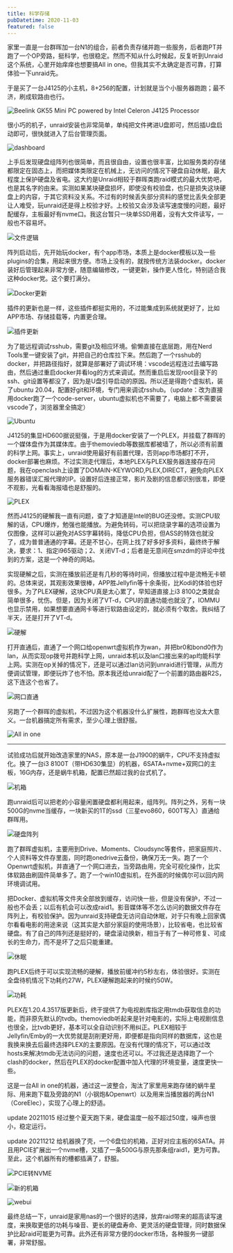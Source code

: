 ```yaml
---
title: 科学存储
pubDatetime: 2020-11-03
featured: false
---
```


家里一直是一台群晖加一台N1的组合，前者负责存储并跑一些服务，后者跑PT并跑了一个OP旁路，挺科学，也很稳定。然而不知从什么时候起，反复听到Unraid这个系统，心里开始痒痒也想要搞All in one。但我其实不太确定是否可靠，打算体验一下unraid先。

于是买了一台J4125的小主机，8+256的配置，计划就是当个小服务器跑跑；最不济，刷成软路由也行。

![Beelink GK55 Mini PC powered by Intel Celeron J4125 Processor](https://snipersteve-public.oss-cn-hangzhou.aliyuncs.com/pic/assets/Beelink-GK55_2-1024x576-20230912223434-91ljytx.jpg)

很小巧的机子，unraid安装也非常简单，单纯把文件拷进U盘即可，然后插U盘启动即可，很快就进入了后台管理页面。

![dashboard](https://snipersteve-public.oss-cn-hangzhou.aliyuncs.com/pic/assets/40342d6cb2446c5fac3c387beb5251f9-20230912223434-90c7q8p.png)

上手后发现硬盘组阵列也很简单，而且很自由，设置也很丰富，比如服务类的存储都限定在固态上，而把媒体类限定在机械上，无访问的情况下硬盘自动休眠，最大程度上保护硬盘及省电。这大约是Unraid相较于群晖类跑raid模式的最大优势吧，也是其名字的由来。实测如果某块硬盘损坏，即使没有校验盘，也只是损失这块硬盘上的内容，于其它资料没关系。不过有的时候丢失部分资料的感觉比丢失全部更让人难受，玩unraid还是得上校验才好。上校验又会涉及读写速度慢的问题，最好配缓存，主板最好有nvme口。我这台暂只一块单SSD用着，没有大文件读写，一般也不容易坏。

![文件逻辑](https://snipersteve-public.oss-cn-hangzhou.aliyuncs.com/pic/assets/aee1bb9c2b819ed10f1dc616d3dc3a24-20230912223434-tcv5zyz.png)

阵列启动后，先开始玩docker，有个app市场，本质上是docker模板以及一些plugins的合集，用起来很方便。市场上没有的，就按传统方法装docker。docker装好后管理起来非常方便，随意编辑修改，一键更新，操作更人性化，特别适合我这种docker党。这个要打满分。

![Docker更新](https://snipersteve-public.oss-cn-hangzhou.aliyuncs.com/pic/assets/0b1d55d6a0c43a7171ad5cc2e9b621d4-20230912223434-g77z5om.png)

插件的更新也是一样，这些插件都挺实用的，不过能集成到系统就更好了，比如APP市场、存储挂载等，内置更合理。

![插件更新](https://snipersteve-public.oss-cn-hangzhou.aliyuncs.com/pic/assets/003f7fff24ea7e2abb2352fc506f5fcb-20230912223434-sdswod0.png)

为了能远程调试rsshub，需要git及相应环境。偷懒直接在底层跑，用在Nerd Tools里一键安装了git，并把自己的仓库拉下来。然后跑了一个rsshub的docker，并把路径指好，就算是部署好了调试环境：vscode远程连过去编写路由，然后通过重启docker并看log的方式来调试。然而重启后发现root目录下的ssh、git设置等都没了，因为是U盘引导启动的原因。所以还是得跑个虚拟机，装了ubuntu 20.04，配置好git和环境，专门用来调试rsshub。（update：改为直接用docker跑了一个code-server，ubuntu虚拟机也不需要了，电脑上都不需要装vscode了，浏览器里全搞定）

![Ubuntu](https://snipersteve-public.oss-cn-hangzhou.aliyuncs.com/pic/assets/c2a9444245db41a1077719b6a97ec7c1-20230912223434-8own9fo.png)

J4125的集显HD600据说挺强，于是用docker安装了一个PLEX，并挂载了群晖的一个媒体盘作为其媒体库。由于themoviedb等数据库都被墙了，所以必须有前置的科学上网。事实上，unraid使用最好有前置代理，否则app市场都打不开，docker部署也麻烦。不过实测走代理后，本地PLEX与PLEX服务器连接存在问题，我在openclash上设置了DOMAIN-KEYWORD,PLEX,DIRECT，避免向PLEX服务器错误汇报代理的IP。设置好后连接正常，影片及剧的信息都识别很准，即便不观影，光看看海报墙也是舒服的。

![PLEX](https://snipersteve-public.oss-cn-hangzhou.aliyuncs.com/pic/assets/aa31587f1a05ed97612efba1db187f8f-20230912223434-puunrut.png)

然而J4125的硬解我一直有问题，查了才知道是Intel的BUG还没修。实测CPU软解的话，CPU爆炸，勉强也能播放。为避免转码，可以把烧录字幕的选项设置为仅图像，这样可以避免对ASS字幕转码，降低CPU负担，但ASS的特效也就没了，成为普普通通的字幕。还是不甘心，在网上找了好多好多资料，最终终于解决，要求：1、指定i965驱动；2、关闭VT-d；后者是无意间在smzdm的评论中找到的方案，这是一个神奇的网站。

实现硬解之后，实测在播放前还是有几秒的等待时间，但播放过程中是流畅无卡顿的。总体来说，其观影效果很棒，APP胜Jellyfin等十余条街，比Kodi的体验也好很多。为了PLEX硬解，这块CPU真是太心累了，早知道直接上i3 8100之类就会简单很多，忧伤。但是，因为关闭了VT-d，CPU的直通功能也就没了，IOMMU也显示禁用，如果想要直通网卡等进行软路由设定的，就必须有个取舍。我纠结了半天，还是打开了VT-d。

![硬解](https://snipersteve-public.oss-cn-hangzhou.aliyuncs.com/pic/assets/44a40d89cc55d45877f255a0f76622fa-20230912223434-s8udsfj.png)

打开直通后，直通了一个网口给openwrt虚拟机作为wan，并把br0和bond0作为lan，从而实现op拨号并跑科学上网，unraid本机以及lan口接出来的ap均能科学上网。实测在op关掉的情况下，还是可以通过lan访问到unraid进行管理，从而方便调试管理，即便玩炸了也不怕。原本我还给unraid配了一个前置的路由器R2S，这下连这个也省了。

![网口直通](https://snipersteve-public.oss-cn-hangzhou.aliyuncs.com/pic/assets/29f78e47432638a91558856f574813a9-20230912223434-8bt4kii.png)

另跑了一个群晖的虚拟机，不过因为这个机器没什么扩展性，跑群晖也没太大意义。一台机器搞定所有需求，至少心理上很舒服。

![All in one](https://snipersteve-public.oss-cn-hangzhou.aliyuncs.com/pic/assets/98b2a4375ae64196288d319b7cd02b82-20230912223434-fvxqh8p.png)

---

试验成功后就开始改造家里的NAS，原本是一台J1900的蜗牛，CPU不支持虚拟化。换了一台i3 8100T（带HD630集显）的机器，6SATA+nvme+双网口的主板，16G内存，还是蜗牛机箱，配置已然超过我的台式机了。

![机箱](https://snipersteve-public.oss-cn-hangzhou.aliyuncs.com/pic/assets/cd22b0321ba864b9db5ddfdee6e4ded0-20230912223434-whaxtgi.jpg)

跑unraid后可以把老的小容量闲置硬盘都利用起来，组阵列。阵列之外，另有一块500G的nvme当缓存，一块新买的1T的ssd（三星evo860，600T写入）直通给群晖用。

![硬盘阵列](https://snipersteve-public.oss-cn-hangzhou.aliyuncs.com/pic/assets/075bfe025deaf3ba81b8d2b2e6abde92-20230912223434-asfnyaq.jpg)

跑了群晖虚拟机，主要用到Drive、Moments、Cloudsync等套件，把家庭照片、个人资料等文件存里面，同时跑onedrive云备份，确保万无一失。跑了一个Openwrt虚拟机，并直通了一个网口进去，当旁路由用，完全可视化操作，比实体软路由刷固件简单多了。跑了一个win10虚拟机，在外面的时候偶尔可以回内网环境调试用。

把Docker、虚拟机等文件夹全部放到缓存，访问快一些，但是没有保护，不过一般也不会丢；以后有机会可以改成raid1。影音媒体等不怎么访问的数据文件存在阵列上，有校验保护。因为unraid支持硬盘无访问自动休眠，对于只有晚上回家偶尔看看电影的用途来说（这其实是大部分家庭的使用场景），比较省电，也比较省硬盘。有了自己的阵列还是挺好的，硬盘滚动换新，相当于有了一种可修复、可成长的生命力，而不是坏了之后只能重建。

![休眠](https://snipersteve-public.oss-cn-hangzhou.aliyuncs.com/pic/assets/26aa6789baae1200abb9cadf2dbc3abc-20230912223434-q71i8if.jpg)

跑PLEX后终于可以实现流畅的硬解，播放前缓冲约5秒左右，体验很好。实测在全盘待机情况下功耗约27W，PLEX硬解跑起来的时候约50W。

![功耗](https://snipersteve-public.oss-cn-hangzhou.aliyuncs.com/pic/assets/18504e6b27bcc70ed5b3cad1aef7a270-20230912223434-j2c6307.jpg)

PLEX在1.20.4.3517版更新后，终于提供了为电视剧库指定用tmdb获取信息的功能，而非原先默认的tvdb。themoviedb听起来是针对电影的，实际上电视剧信息也很全，比tvdb更好，基本可以全自动识别不用纠正。PLEX相较于Jellyfin/Emby的一大优势就是刮削更好用，即便都是指向同样的数据库，这也是我换来换去后最终选择PLEX的主要原因。在没有代理的情况下，可以通过改hosts来解决tmdb无法访问的问题，速度也还可以。不过我还是选择跑了一个clash的docker，然后在PLEX的docker配置中加入代理的环境变量，速度更快一些。

这是一台All in one的机器，通过这一波整合，淘汰了家里用来跑存储的蜗牛星际、用来跑下载及旁路的N1（小钢炮&Openwrt）以及用来当播放器的两台N1（CoreElec），实现了心理上的舒适。

update 20211015 经过整个夏天跑下来，硬盘温度一般不超过50度，噪声也很小，稳定运行。

update 20211212 给机器换了壳，一个6盘位的机箱，正好对应主板的6SATA。并且用PCIE扩展出一个nvme槽，又插了一条500G与原先那条组raid1，更为可靠。至此，这个机器所有的槽都插满了，舒服。

![PCIE转NVME](https://snipersteve-public.oss-cn-hangzhou.aliyuncs.com/pic/assets/647b042e754296a68488f7eaf4b5a9ad-20230912223434-n0wdycb.jpg)

![新的机箱](https://snipersteve-public.oss-cn-hangzhou.aliyuncs.com/pic/assets/b67d75a60fc51736ebd69cd5243ae8fd-20230912223434-a73jqpu.jpg)

![webui](https://snipersteve-public.oss-cn-hangzhou.aliyuncs.com/pic/assets/d49fd9899c16bdc2ab7da0af7ecf785f-20230912223434-5n5lczk.png)

最终总结一下，unraid是家用nas的一个很好的选择，放弃raid带来的超高读写速度，来换取更低的功耗与噪音、更长的硬盘寿命、更灵活的硬盘管理，同时数据保护比起raid可能更为可靠。此外还有非常方便的docker市场，各种服务一键部署，非常舒服。
